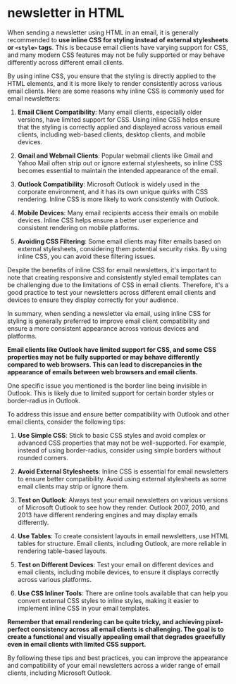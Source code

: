 # newsletter in HTML

When sending a newsletter using HTML in an email, it is generally recommended to **use inline CSS for styling instead of external stylesheets or `<style>` tags**. This is because email clients have varying support for CSS, and many modern CSS features may not be fully supported or may behave differently across different email clients.

By using inline CSS, you ensure that the styling is directly applied to the HTML elements, and it is more likely to render consistently across various email clients. Here are some reasons why inline CSS is commonly used for email newsletters:

1. **Email Client Compatibility**: Many email clients, especially older versions, have limited support for CSS. Using inline CSS helps ensure that the styling is correctly applied and displayed across various email clients, including web-based clients, desktop clients, and mobile devices.

2. **Gmail and Webmail Clients**: Popular webmail clients like Gmail and Yahoo Mail often strip out or ignore external stylesheets, so inline CSS becomes essential to maintain the intended appearance of the email.

3. **Outlook Compatibility**: Microsoft Outlook is widely used in the corporate environment, and it has its own unique quirks with CSS rendering. Inline CSS is more likely to work consistently with Outlook.

4. **Mobile Devices**: Many email recipients access their emails on mobile devices. Inline CSS helps ensure a better user experience and consistent rendering on mobile platforms.

5. **Avoiding CSS Filtering**: Some email clients may filter emails based on external stylesheets, considering them potential security risks. By using inline CSS, you can avoid these filtering issues.

Despite the benefits of inline CSS for email newsletters, it's important to note that creating responsive and consistently styled email templates can be challenging due to the limitations of CSS in email clients. Therefore, it's a good practice to test your newsletters across different email clients and devices to ensure they display correctly for your audience.

In summary, when sending a newsletter via email, using inline CSS for styling is generally preferred to improve email client compatibility and ensure a more consistent appearance across various devices and platforms.

**Email clients like Outlook have limited support for CSS, and some CSS properties may not be fully supported or may behave differently compared to web browsers. This can lead to discrepancies in the appearance of emails between web browsers and email clients.**

One specific issue you mentioned is the border line being invisible in Outlook. This is likely due to limited support for certain border styles or border-radius in Outlook.

To address this issue and ensure better compatibility with Outlook and other email clients, consider the following tips:

1. **Use Simple CSS**: Stick to basic CSS styles and avoid complex or advanced CSS properties that may not be well-supported. For example, instead of using border-radius, consider using simple borders without rounded corners.

2. **Avoid External Stylesheets**: Inline CSS is essential for email newsletters to ensure better compatibility. Avoid using external stylesheets as some email clients may strip or ignore them.

3. **Test on Outlook**: Always test your email newsletters on various versions of Microsoft Outlook to see how they render. Outlook 2007, 2010, and 2013 have different rendering engines and may display emails differently.

4. **Use Tables**: To create consistent layouts in email newsletters, use HTML tables for structure. Email clients, including Outlook, are more reliable in rendering table-based layouts.

5. **Test on Different Devices**: Test your email on different devices and email clients, including mobile devices, to ensure it displays correctly across various platforms.

6. **Use CSS Inliner Tools**: There are online tools available that can help you convert external CSS styles to inline styles, making it easier to implement inline CSS in your email templates.

**Remember that email rendering can be quite tricky, and achieving pixel-perfect consistency across all email clients is challenging. The goal is to create a functional and visually appealing email that degrades gracefully even in email clients with limited CSS support.**

By following these tips and best practices, you can improve the appearance and compatibility of your email newsletters across a wider range of email clients, including Microsoft Outlook.